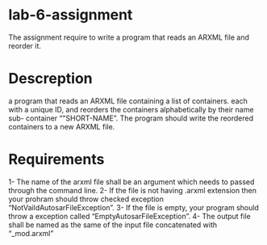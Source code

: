 # lab-6-assignment
The assignment require to write a program that reads an ARXML file and reorder it.
# Descreption 
a program that reads an ARXML file containing a list of containers.
each with a unique ID, and reorders the containers alphabetically by their name sub- container “"SHORT-NAME”. 
The program should write the reordered containers to a new ARXML file.
# Requirements 
1- The name of the arxml file shall be an argument which needs to passed through the command line.
2- If the file is not having .arxml extension then your prohram should throw checked exception “NotVaildAutosarFileException”.
3- If the file is empty, your program should throw a exception called “EmptyAutosarFileException”.
4- The output file shall be named as the same of the input file concatenated with “_mod.arxml”

